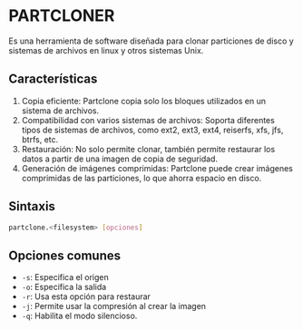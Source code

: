 # PARTCLONER
Es una herramienta de software diseñada para clonar particiones de disco y sistemas de archivos en linux y otros sistemas Unix.

## Características

1. Copia eficiente: Partclone copia solo los bloques utilizados en un sistema de archivos.
2. Compatibilidad con varios sistemas de archivos: Soporta diferentes tipos de sistemas de archivos, como ext2, ext3, ext4, reiserfs, xfs, jfs, btrfs, etc.
3. Restauración: No solo permite clonar, también permite restaurar los datos a partir de una imagen de copia de seguridad.
4. Generación de imágenes comprimidas: Partclone puede crear imágenes comprimidas de las particiones, lo que ahorra espacio en disco.

## Sintaxis

```bash
partclone.<filesystem> [opciones]
```

## Opciones comunes
+ `-s`: Especifica el origen
+ `-o`: Especifica la salida
+ `-r`: Usa esta opción para restaurar
+ `-j`: Permite usar la compresión al crear la imagen
+ `-q`: Habilita el modo silencioso.

